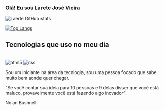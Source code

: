 
### Olá! Eu sou Larete José Vieira 

![Laerte GitHub stats](https://github-readme-stats.vercel.app/api?username=LaerteJv&show_icons=true&theme=tokyonight)

[![Top Langs](https://github-readme-stats.vercel.app/api/top-langs/?username=anuraghazra)](https://github.com/anuraghazra/github-readme-stats)

## Tecnologias que uso no meu dia

<div style="display; inline_block"><br>
  <img align="center" alt="html5" src="https://img.shields.io/badge/HTML5-E34F26?style=for-the-badge&logo=html5&logoColor=white">
  <img align="center" alt="css" src="https://img.shields.io/badge/CSS3-1572B6?style=for-the-badge&logo=css3&logoColor=white">
</div> 


Sou um iniciante na área da tecnlogia, sou uma pessoa focado que sabe muito bem aonde quer chegar.

"Se você contar sua ideia para 10 pessoas e 9 delas disser que você está maluco, provavelmente você está fazendo algo inovador".

Nolan Bushnell


